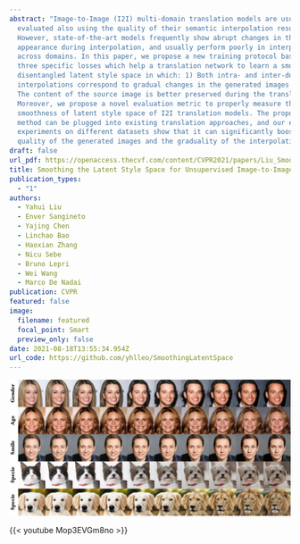 ```yaml
---
abstract: "Image-to-Image (I2I) multi-domain translation models are usually
  evaluated also using the quality of their semantic interpolation results.
  However, state-of-the-art models frequently show abrupt changes in the image
  appearance during interpolation, and usually perform poorly in interpolations
  across domains. In this paper, we propose a new training protocol based on
  three specific losses which help a translation network to learn a smooth and
  disentangled latent style space in which: 1) Both intra- and inter-domain
  interpolations correspond to gradual changes in the generated images and 2)
  The content of the source image is better preserved during the translation.
  Moreover, we propose a novel evaluation metric to properly measure the
  smoothness of latent style space of I2I translation models. The proposed
  method can be plugged into existing translation approaches, and our extensive
  experiments on different datasets show that it can significantly boost the
  quality of the generated images and the graduality of the interpolations. "
draft: false
url_pdf: https://openaccess.thecvf.com/content/CVPR2021/papers/Liu_Smoothing_the_Disentangled_Latent_Style_Space_for_Unsupervised_Image-to-Image_Translation_CVPR_2021_paper.pdf
title: Smoothing the Latent Style Space for Unsupervised Image-to-Image Translation
publication_types:
  - "1"
authors:
  - Yahui Liu
  - Enver Sangineto
  - Yajing Chen
  - Linchao Bao
  - Haoxian Zhang
  - Nicu Sebe
  - Bruno Lepri
  - Wei Wang
  - Marco De Nadai
publication: CVPR
featured: false
image:
  filename: featured
  focal_point: Smart
  preview_only: false
date: 2021-08-18T13:55:34.954Z
url_code: https://github.com/yhlleo/SmoothingLatentSpace
---
```

![](teaser.jpg)


{{< youtube Mop3EVGm8no >}}
